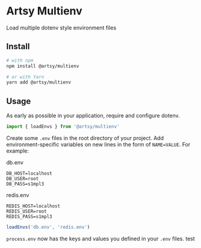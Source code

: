 # Artsy Multienv

Load multiple dotenv style environment files

## Install

```bash
# with npm
npm install @artsy/multienv

# or with Yarn
yarn add @artsy/multienv
```

## Usage

As early as possible in your application, require and configure dotenv.

```javascript
import { loadEnvs } from '@artsy/multienv'
```

Create some `.env` files in the root directory of your project. Add
environment-specific variables on new lines in the form of `NAME=VALUE`.
For example:

db.env

```dosini
DB_HOST=localhost
DB_USER=root
DB_PASS=s1mpl3
```

redis.env

```dosini
REDIS_HOST=localhost
REDIS_USER=root
REDIS_PASS=s1mpl3
```

```javascript
loadEnvs('db.env', 'redis.env')
```

`process.env` now has the keys and values you defined in your `.env` files.
test
